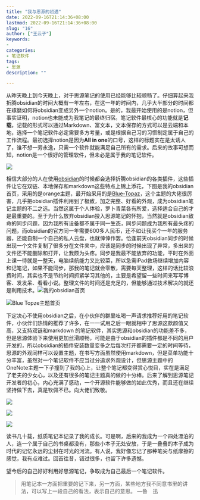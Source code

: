 ```yaml
---
title: "我与思源的初遇"
date: 2022-09-16T21:14:36+08:00
lastmod: 2022-09-16T21:14:36+08:00
slug: "16"
author: ["王云子"]
keywords: 
- 
categories: 
- 笔记软件
tags: 
- 思源
description: ""

---
```


从昨天晚上到今天晚上，对于思源笔记的使用已经能够比较顺畅了。仔细算起来我折腾obsidian的时间大概有一年左右，在这一年的时间内，几乎大半部分的时间都在琢磨如何将obsidian变成另外一个notion。是的，我最开始使用的是notion，但事实证明，notion也未能成为我笔记的最终归宿。笔记软件最核心的功能就是**记载**，记载的形式可以通过Markdown、富文本，文本保存的方式可以是云端和本地，选择一个笔记软件必定需要多方考量，或是根据自己习的习惯制定属于自己的工作流程。最初选择notion是因为**All in one**的口号，这样的标题实在是太诱人了，谁不想一劳永逸，只需一个软件就能满足自己所有的需求。后来的故事可想而知，notion是一个很好的管理软件，但未必是属于我的笔记软件。

![](https://blog.wangyunzi.com/article/2022-09-16-notion.png)

相信大部分的人在使用[obsidian](https://obsidian.md/)的时候都会选择折腾obsidian的各类插件，这些插件让它在双链、本地保存和markdown这些特点上锦上添花，下图是我的obsidian首页，采用的是orange主题，最开始采用的是[Blue-Topaz](https://github.com/whyt-byte/Blue-Topaz_Obsidian-css)，这个主题的大佬很厉害，几乎把obsidian插件利用到了极致，加之完整、好看的外观，成为obsidian笔记主题的不二之选。当然这属于个人体验，罗卜青菜各有所爱，选择适合自己的才是最重要的。至于为什么放弃obsidian投入思源笔记的怀抱，当然就是obsidian致命的同步问题，因为我所有设备都不属于同一生态，同步问题成为我所有最头疼的问题，而obsidian的官方同一年需要600多人民币，还不如让我买个一年的服务器，还能自制一个自己的私人云盘，也就悻悻作罢。恰逢前天obsidian同步的时候出现一个文件复制了很多分在文件夹中，应该是同步的时候出现了异常，多出来的文件还不能删除和打开，让我颇为头疼。同步是我最不能放弃的功能，平时在外面上课一待就是一整天，电脑续航能力又比较菜，所以急需iPad救场继续增加内容和记笔记，如果不能同步，那我的笔记就会零散，需要每天整理，这样的话比较浪费时间，其实也不是节约时间抓紧学习其他的，主要是希望留一些时间来写写博客、发发呆、看看小说。整理文件的时间还是充足的，但能够通过技术解决的就还是利用技术。![我的obsidian首页](https://blog.wangyunzi.com/article/2022-09-16-obsidian.png)

![Blue Topze主题首页](https://forum-zh.obsidian.md/uploads/default/original/2X/b/b2f4c49214d3fa1023a4b421beb9baecc5066667.jpeg)

下定决心不使用obsidian之后，在小伙伴的群里吆喝一声请求推荐好用的笔记软件，小伙伴们热情的推荐了许多，在一一试用之后一眼就相中了思源这款颜值又高，又支持双链和markdown 的笔记软件，其实思源和obsidian的功能差不多，但是思源体验下来使用更加丝滑顺畅，可能是由于obsidian的插件都是不同的用户开发的，所以obsidian的插件安装数量变多之后每次打开都需要一定的时间等待，思源的外观同样可以设置主题，在书写方面虽然使用markdown，但是菜单功能十分丰富，虽然对一个笔记软件不应当过分追求外观设计，但思源主题中的OneNote主题一下子撞到了我的心上，让整个笔记都变得赏心悦目，实在是满足了老夫的少女心，以及还有很多的笔记主题真的做的十分棒。后来了解到思源笔记开发者的初心，内心充满了感动，一个开源软件能够做的如此优秀，而且还在继续坚持做下去，真是钦佩不已。向大佬们致敬。

![](https://blog.wangyunzi.com/article/2022-09-16-siyuan.png)

![](https://blog.wangyunzi.com/article/2022-09-16-思源.png)

![](https://blog.wangyunzi.com/article/2022-09-16-siyuan1.png)

读书几十载，纸质笔记本记录了我的成长。可是啊，后来的我成为一个四处漂泊的人，连一个属于自己的书桌都没有，那些小本子无处安放，于是一叠叠的本子成为时代的记忆永远的尘封在时光的河流。有人说，我好像忘记了那种笔尖与纸摩擦的感觉，我有点难过。回首往昔，错过很多，也留下许多遗憾。

望今后的自己好好利用好思源笔记，争取成为自己最后一个笔记软件。

> 用笔记本一方面把重要的记下来，另一方面，某些地方我不同意书里的讲法，可以写上一段自己的看法，表示自己的意思。                                                                                                                 —鲁　迅